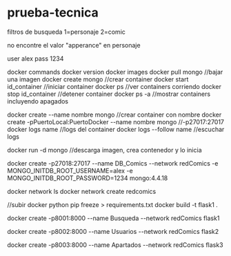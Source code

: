 # prueba-tecnica

filtros de busqueda
1=personaje
2=comic

no encontre el valor "apperance" en personaje

user alex
pass 1234

docker commands
docker version
docker images
docker pull mongo //bajar una imagen
docker create mongo //crear container
docker start id_container //iniciar container
docker ps //ver containers corriendo
docker stop id_container //detener container
docker ps -a //mostrar containers incluyendo apagados

docker create --name nombre mongo //crear container con nombre
docker create -pPuertoLocal:PuertoDocker --name nombre mongo //-p27017:27017
docker logs name //logs del container
docker logs --follow name //escuchar logs

docker run -d mongo //descarga imagen, crea contenedor y lo inicia

docker create -p27018:27017 --name DB_Comics --network redComics -e MONGO_INITDB_ROOT_USERNAME=alex -e MONGO_INITDB_ROOT_PASSWORD=1234 mongo:4.4.18

docker network ls
docker network create redcomics

//subir docker python
pip freeze > requirements.txt
docker build -t flask1 .

docker create -p8001:8000 --name Busqueda --network redComics flask1

docker create -p8002:8000 --name Usuarios --network redComics flask2

docker create -p8003:8000 --name Apartados --network redComics flask3